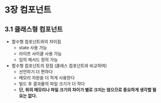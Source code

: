 # 3장 컴포넌트

## 3.1 클래스형 컴포넌트

- 함수형 컴포넌트와의 차이점
  - state 사용 가능
  - 라이프 사이클 사용 가능
  - 임의 메서드 정의 가능
- 함수형 컴포넌트의 장점 (클래스 컴포넌트와 비교하여)
  - 선언하기 더 편하다
  - 메모리 자원을 더 적게 사용한다
  - 빌드 후 결과물의 파일 크기가 더 작다
  - **단, 위의 메모리나 파일 크기의 차이가 별로 크지는 않으므로 중요하게 생각할 필요는 없다.**
